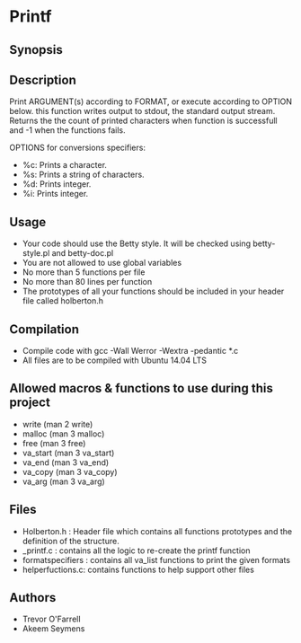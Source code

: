 # Printf

## Synopsis

## Description
Print ARGUMENT(s) according to FORMAT, or execute according to OPTION below.
this function writes output to stdout, the standard output stream. Returns the
the count of printed characters when function is successfull and -1 when the
functions fails.

OPTIONS for conversions specifiers:
+ %c: Prints a character.
+ %s: Prints a string of characters.
+ %d: Prints integer.
+ %i: Prints integer.

## Usage
+ Your code should use the Betty style. It will be checked using betty-style.pl
  and betty-doc.pl
+ You are not allowed to use global variables
+ No more than 5 functions per file
+ No more than 80 lines per function
+ The prototypes of all your functions should be included in your header file
  called holberton.h

## Compilation
+ Compile code with  gcc -Wall Werror -Wextra -pedantic *.c
+ All files are to be compiled with Ubuntu 14.04 LTS

## Allowed macros & functions to use during this project
+ write (man 2 write)
+ malloc (man 3 malloc)
+ free (man 3 free)
+ va_start (man 3 va_start)
+ va_end (man 3 va_end)
+ va_copy (man 3 va_copy)
+ va_arg (man 3 va_arg)

## Files
+ Holberton.h : Header file which contains all functions prototypes
   and the definition of the structure.
+  _printf.c : contains all the logic  to re-create the printf function
+ formatspecifiers : contains all va_list functions to print the given formats
+ helperfuctions.c: contains functions to help support other files

## Authors
+ Trevor O'Farrell
+ Akeem Seymens